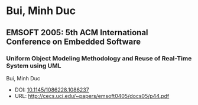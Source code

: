 # Bui, Minh Duc

## EMSOFT 2005: 5th ACM International Conference on Embedded Software

### Uniform Object Modeling Methodology and Reuse of Real-Time System using UML
Bui, Minh Duc
* DOI: [10.1145/1086228.1086237](https://doi.org/10.1145/1086228.1086237)
* URL: <http://cecs.uci.edu/~papers/emsoft0405/docs05/p44.pdf>

